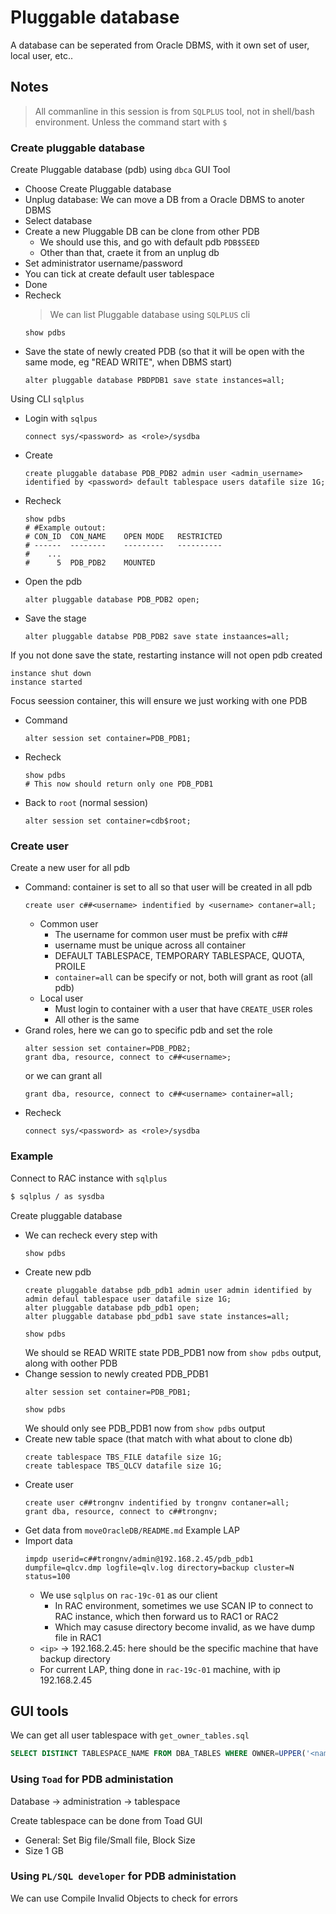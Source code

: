 # Pluggable database

A database can be seperated from Oracle DBMS, with it own set of user, local user, etc..

## Notes

> All commanline in this session is from `SQLPLUS` tool, not in shell/bash environment. Unless the command start with `$`

### Create pluggable database
Create Pluggable database (pdb) using `dbca` GUI Tool
- Choose Create Pluggable database
- Unplug database: We can move a DB from a Oracle DBMS to anoter DBMS
- Select database
- Create a new Pluggable DB can be clone from other PDB
    - We should use this, and go with default pdb `PDB$SEED`
    - Other than that, craete it from an unplug db
- Set administrator username/password
- You can tick at create default user tablespace
- Done
- Recheck
    > We can list Pluggable database using `SQLPLUS` cli
    ```sqlplus
    show pdbs
    ```
- Save the state of newly created PDB (so that it will be open with the same mode, eg "READ WRITE", when DBMS start)
    ```sqlplus
    alter pluggable database PBDPDB1 save state instances=all;
    ```

Using CLI `sqlplus`
- Login with `sqlpus`
    ```sqlplus
    connect sys/<password> as <role>/sysdba
    ```
- Create
    ```sqlplus
    create pluggable database PDB_PDB2 admin user <admin_username> identified by <password> default tablespace users datafile size 1G;
    ```
- Recheck
    ```sqlplus
    show pdbs
    # #Example outout:
    # CON_ID  CON_NAME    OPEN MODE   RESTRICTED
    # ------  --------    ---------   ----------
    #    ...
    #      5  PDB_PDB2    MOUNTED
    ```
- Open the pdb
    ```sqlplus
    alter pluggable database PDB_PDB2 open;
    ```
- Save the stage
    ```sqlplus
    alter pluggable databse PDB_PDB2 save state instaances=all;
    ```

If you not done save the state, restarting instance will not open pdb created
```sqlplus
instance shut down
instance started
```

Focus seession container, this will ensure we just working with one PDB
- Command
    ```sqlplus
    alter session set container=PDB_PDB1;
    ```
- Recheck
    ```sqlplus
    show pdbs
    # This now should return only one PDB_PDB1
    ```
- Back to `root` (normal session)
    ```sqlplus
    alter session set container=cdb$root;
    ```

### Create user

Create a new user for all pdb
- Command: container is set to all so that user will be created in all pdb
    ```sqlplus
    create user c##<username> indentified by <username> contaner=all;
    ```
    - Common user
        - The username for common user must be prefix with c##
        - username must be unique across all container
        - DEFAULT TABLESPACE, TEMPORARY TABLESPACE, QUOTA, PROILE
        - `container=all` can be specify or not, both will grant as root (all pdb)
    - Local user
        - Must login to container with a user that have `CREATE_USER` roles
        - All other is the same
- Grand roles, here we can go to specific pdb and set the role
    ```sqlplus
    alter session set container=PDB_PDB2;
    grant dba, resource, connect to c##<username>;
    ```
    or we can grant all
    ```sqlplus
    grant dba, resource, connect to c##<username> container=all;
    ```
- Recheck
    ```sqlplus
    connect sys/<password> as <role>/sysdba
    ```

### Example

Connect to RAC instance with `sqlplus`
```bash
$ sqlplus / as sysdba
```

Create pluggable database
- We can recheck every step with
    ```
    show pdbs
    ```
- Create new pdb
    ```
    create pluggable databse pdb_pdb1 admin user admin identified by admin defaul tablespace user datafile size 1G;
    alter pluggable database pdb_pdb1 open;
    alter pluggable database pbd_pdb1 save state instances=all;

    show pdbs
    ```
    We should se READ WRITE state PDB_PDB1 now from `show pdbs` output, along with oother PDB
- Change session to newly created PDB_PDB1
    ```
    alter session set container=PDB_PDB1;

    show pdbs
    ```
    We should only see PDB_PDB1 now from `show pdbs` output
- Create new table space (that match with what about to clone db)
    ```
    create tablespace TBS_FILE datafile size 1G;
    create tablespace TBS_QLCV datafile size 1G;
    ```
- Create user
    ```
    create user c##trongnv indentified by trongnv contaner=all;
    grant dba, resource, connect to c##trongnv;
    ```
- Get data from `moveOracleDB/README.md` Example LAP
- Import data
    ```
    impdp userid=c##trongnv/admin@192.168.2.45/pdb_pdb1 dumpfile=qlcv.dmp logfile=qlv.log directory=backup cluster=N status=100
    ```
    - We use `sqlplus` on `rac-19c-01` as our client
        - In RAC environment, sometimes we use SCAN IP to connect to RAC instance, which then forward us to RAC1 or RAC2
        - Which may casuse directory become invalid, as we have dump file in RAC1
    - `<ip>` -> 192.168.2.45: here should be the specific machine that have backup directory
    - For current LAP, thing done in `rac-19c-01` machine, with ip 192.168.2.45


## GUI tools

We can get all user tablespace with `get_owner_tables.sql`
```sql
SELECT DISTINCT TABLESPACE_NAME FROM DBA_TABLES WHERE OWNER=UPPER('<name>');
```

### Using `Toad` for PDB administation

Database -> administration -> tablespace

Create tablespace can be  done from Toad GUI
- General: Set Big file/Small file, Block Size
- Size 1 GB

### Using `PL/SQL developer` for PDB administation

We can use Compile Invalid Objects to check for errors
